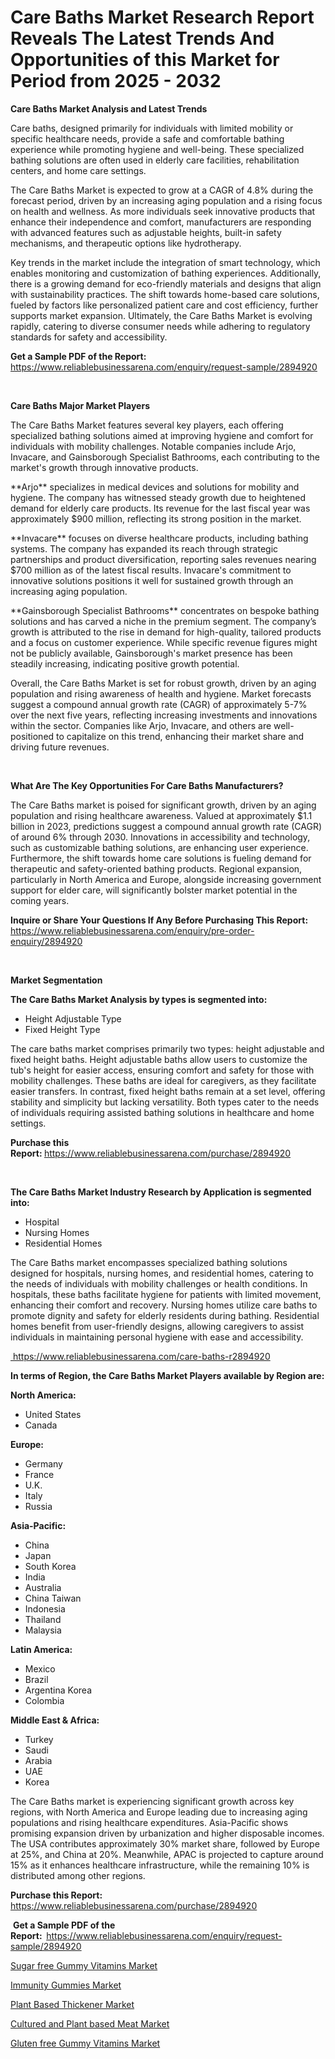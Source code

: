 <p><h1>Care Baths Market Research Report Reveals The Latest Trends And Opportunities of this Market for Period from 2025 - 2032</h1></p><p><strong>Care Baths Market Analysis and Latest Trends</strong></p>
<p><p>Care baths, designed primarily for individuals with limited mobility or specific healthcare needs, provide a safe and comfortable bathing experience while promoting hygiene and well-being. These specialized bathing solutions are often used in elderly care facilities, rehabilitation centers, and home care settings.</p><p>The Care Baths Market is expected to grow at a CAGR of 4.8% during the forecast period, driven by an increasing aging population and a rising focus on health and wellness. As more individuals seek innovative products that enhance their independence and comfort, manufacturers are responding with advanced features such as adjustable heights, built-in safety mechanisms, and therapeutic options like hydrotherapy.</p><p>Key trends in the market include the integration of smart technology, which enables monitoring and customization of bathing experiences. Additionally, there is a growing demand for eco-friendly materials and designs that align with sustainability practices. The shift towards home-based care solutions, fueled by factors like personalized patient care and cost efficiency, further supports market expansion. Ultimately, the Care Baths Market is evolving rapidly, catering to diverse consumer needs while adhering to regulatory standards for safety and accessibility.</p></p>
<p><strong>Get a Sample PDF of the Report:&nbsp;</strong> <a href="https://www.reliablebusinessarena.com/enquiry/request-sample/2894920?utm_campaign=3519&utm_medium=2&utm_source=Github&utm_content=ia&utm_term=15032025&utm_id=care-baths">https://www.reliablebusinessarena.com/enquiry/request-sample/2894920</a></p>
<p>&nbsp;</p>
<p><strong>Care Baths Major Market Players</strong></p>
<p><p>The Care Baths Market features several key players, each offering specialized bathing solutions aimed at improving hygiene and comfort for individuals with mobility challenges. Notable companies include Arjo, Invacare, and Gainsborough Specialist Bathrooms, each contributing to the market's growth through innovative products.</p><p>**Arjo** specializes in medical devices and solutions for mobility and hygiene. The company has witnessed steady growth due to heightened demand for elderly care products. Its revenue for the last fiscal year was approximately $900 million, reflecting its strong position in the market.</p><p>**Invacare** focuses on diverse healthcare products, including bathing systems. The company has expanded its reach through strategic partnerships and product diversification, reporting sales revenues nearing $700 million as of the latest fiscal results. Invacare's commitment to innovative solutions positions it well for sustained growth through an increasing aging population.</p><p>**Gainsborough Specialist Bathrooms** concentrates on bespoke bathing solutions and has carved a niche in the premium segment. The company’s growth is attributed to the rise in demand for high-quality, tailored products and a focus on customer experience. While specific revenue figures might not be publicly available, Gainsborough's market presence has been steadily increasing, indicating positive growth potential.</p><p>Overall, the Care Baths Market is set for robust growth, driven by an aging population and rising awareness of health and hygiene. Market forecasts suggest a compound annual growth rate (CAGR) of approximately 5-7% over the next five years, reflecting increasing investments and innovations within the sector. Companies like Arjo, Invacare, and others are well-positioned to capitalize on this trend, enhancing their market share and driving future revenues.</p></p>
<p>&nbsp;</p>
<p><strong>What Are The Key Opportunities For Care Baths Manufacturers?</strong></p>
<p><p>The Care Baths market is poised for significant growth, driven by an aging population and rising healthcare awareness. Valued at approximately $1.1 billion in 2023, predictions suggest a compound annual growth rate (CAGR) of around 6% through 2030. Innovations in accessibility and technology, such as customizable bathing solutions, are enhancing user experience. Furthermore, the shift towards home care solutions is fueling demand for therapeutic and safety-oriented bathing products. Regional expansion, particularly in North America and Europe, alongside increasing government support for elder care, will significantly bolster market potential in the coming years.</p></p>
<p><strong>Inquire or Share Your Questions If Any Before Purchasing This Report:</strong> <a href="https://www.reliablebusinessarena.com/enquiry/pre-order-enquiry/2894920?utm_campaign=3519&utm_medium=2&utm_source=Github&utm_content=ia&utm_term=15032025&utm_id=care-baths">https://www.reliablebusinessarena.com/enquiry/pre-order-enquiry/2894920</a></p>
<p>&nbsp;</p>
<p><strong>Market Segmentation</strong></p>
<p><strong>The Care Baths Market Analysis by types is segmented into:</strong></p>
<p><ul><li> Height Adjustable Type</li><li>Fixed Height Type </li></ul></p>
<p><p>The care baths market comprises primarily two types: height adjustable and fixed height baths. Height adjustable baths allow users to customize the tub's height for easier access, ensuring comfort and safety for those with mobility challenges. These baths are ideal for caregivers, as they facilitate easier transfers. In contrast, fixed height baths remain at a set level, offering stability and simplicity but lacking versatility. Both types cater to the needs of individuals requiring assisted bathing solutions in healthcare and home settings.</p></p>
<p><strong>Purchase this Report:&nbsp;</strong><a href="https://www.reliablebusinessarena.com/purchase/2894920?utm_campaign=3519&utm_medium=2&utm_source=Github&utm_content=ia&utm_term=15032025&utm_id=care-baths">https://www.reliablebusinessarena.com/purchase/2894920</a></p>
<p>&nbsp;</p>
<p><strong>The Care Baths Market Industry Research by Application is segmented into:</strong></p>
<p><ul><li> Hospital</li><li>Nursing Homes</li><li>Residential Homes </li></ul></p>
<p><p>The Care Baths market encompasses specialized bathing solutions designed for hospitals, nursing homes, and residential homes, catering to the needs of individuals with mobility challenges or health conditions. In hospitals, these baths facilitate hygiene for patients with limited movement, enhancing their comfort and recovery. Nursing homes utilize care baths to promote dignity and safety for elderly residents during bathing. Residential homes benefit from user-friendly designs, allowing caregivers to assist individuals in maintaining personal hygiene with ease and accessibility.</p></p>
<p><a href="https://www.reliablebusinessarena.com/care-baths-r2894920?utm_campaign=3519&utm_medium=2&utm_source=Github&utm_content=ia&utm_term=15032025&utm_id=care-baths">&nbsp;https://www.reliablebusinessarena.com/care-baths-r2894920</a></p>
<p><strong>In terms of Region, the Care Baths Market Players available by Region are:</strong></p>
<p>
    <p> <strong> North America: </strong>
        <ul>
            <li>United States</li>
            <li>Canada</li>
        </ul>
        </p> 
    <p> <strong> Europe: </strong>
        <ul>
            <li>Germany</li>
            <li>France</li>
            <li>U.K.</li>
            <li>Italy</li>
            <li>Russia</li>
        </ul>
        </p> 
    <p> <strong> Asia-Pacific: </strong>
        <ul>
            <li>China</li>
            <li>Japan</li>
            <li>South Korea</li>
            <li>India</li>
            <li>Australia</li>
            <li>China Taiwan</li>
            <li>Indonesia</li>
            <li>Thailand</li>
            <li>Malaysia</li>
        </ul>
        </p> 
    <p> <strong> Latin America: </strong>
        <ul>
            <li>Mexico</li>
            <li>Brazil</li>
            <li>Argentina Korea</li>
            <li>Colombia</li>
        </ul>
        </p> 
    <p> <strong> Middle East & Africa: </strong>
        <ul>
            <li>Turkey</li>
            <li>Saudi</li>
            <li>Arabia</li>
            <li>UAE</li>
            <li>Korea</li>
        </ul>
    </p>
    </p>
<p><p>The Care Baths market is experiencing significant growth across key regions, with North America and Europe leading due to increasing aging populations and rising healthcare expenditures. Asia-Pacific shows promising expansion driven by urbanization and higher disposable incomes. The USA contributes approximately 30% market share, followed by Europe at 25%, and China at 20%. Meanwhile, APAC is projected to capture around 15% as it enhances healthcare infrastructure, while the remaining 10% is distributed among other regions.</p></p>
<p><strong>Purchase this Report: </strong><a href="https://www.reliablebusinessarena.com/purchase/2894920?utm_campaign=3519&utm_medium=2&utm_source=Github&utm_content=ia&utm_term=15032025&utm_id=care-baths">https://www.reliablebusinessarena.com/purchase/2894920</a></p>
<p>&nbsp;<strong>Get a Sample PDF of the Report:&nbsp;&nbsp;</strong><a href="https://www.reliablebusinessarena.com/enquiry/request-sample/2894920?utm_campaign=3519&utm_medium=2&utm_source=Github&utm_content=ia&utm_term=15032025&utm_id=care-baths">https://www.reliablebusinessarena.com/enquiry/request-sample/2894920</a></p>
<p><strong></strong></p>
<p><p><a href="https://www.linkedin.com/pulse/cumulative-effect-latest-trendss-disrupted-sugar-free-q8mtc?utm_campaign=3519&utm_medium=2&utm_source=Github&utm_content=ia&utm_term=15032025&utm_id=care-baths">Sugar free Gummy Vitamins Market</a></p><p><a href="https://www.linkedin.com/pulse/immunity-gummies-market-trends-report-current-industry-mt0hc?utm_campaign=3519&utm_medium=2&utm_source=Github&utm_content=ia&utm_term=15032025&utm_id=care-baths">Immunity Gummies Market</a></p><p><a href="https://www.linkedin.com/pulse/exploring-plant-based-thickener-market-dynamics-global-9zxzc?utm_campaign=3519&utm_medium=2&utm_source=Github&utm_content=ia&utm_term=15032025&utm_id=care-baths">Plant Based Thickener Market</a></p><p><a href="https://www.linkedin.com/pulse/deep-insights-cultured-plant-based-meat-market-size-growing-wwipc?utm_campaign=3519&utm_medium=2&utm_source=Github&utm_content=ia&utm_term=15032025&utm_id=care-baths">Cultured and Plant based Meat Market</a></p><p><a href="https://www.linkedin.com/pulse/data-global-gluten-free-gummy-vitamins-markets-share-size-growth-tgwcc?utm_campaign=3519&utm_medium=2&utm_source=Github&utm_content=ia&utm_term=15032025&utm_id=care-baths">Gluten free Gummy Vitamins Market</a></p></p>